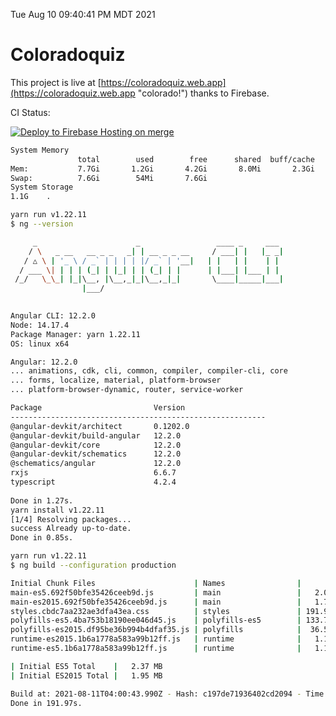 Tue Aug 10 09:40:41 PM MDT 2021

# Coloradoquiz


This project is live at [https://coloradoquiz.web.app](https://coloradoquiz.web.app "colorado!") thanks to Firebase.

CI Status: 

[![Deploy to Firebase Hosting on merge](https://github.com/teamkushal/coloradoquiz/actions/workflows/firebase-hosting-merge.yml/badge.svg)](https://github.com/teamkushal/coloradoquiz/actions/workflows/firebase-hosting-merge.yml)

```bash
System Memory
               total        used        free      shared  buff/cache   available
Mem:           7.7Gi       1.2Gi       4.2Gi       8.0Mi       2.3Gi       6.2Gi
Swap:          7.6Gi        54Mi       7.6Gi
System Storage
1.1G	.
```
```bash
yarn run v1.22.11
$ ng --version

     _                      _                 ____ _     ___
    / \   _ __   __ _ _   _| | __ _ _ __     / ___| |   |_ _|
   / △ \ | '_ \ / _` | | | | |/ _` | '__|   | |   | |    | |
  / ___ \| | | | (_| | |_| | | (_| | |      | |___| |___ | |
 /_/   \_\_| |_|\__, |\__,_|_|\__,_|_|       \____|_____|___|
                |___/
    

Angular CLI: 12.2.0
Node: 14.17.4
Package Manager: yarn 1.22.11
OS: linux x64

Angular: 12.2.0
... animations, cdk, cli, common, compiler, compiler-cli, core
... forms, localize, material, platform-browser
... platform-browser-dynamic, router, service-worker

Package                         Version
---------------------------------------------------------
@angular-devkit/architect       0.1202.0
@angular-devkit/build-angular   12.2.0
@angular-devkit/core            12.2.0
@angular-devkit/schematics      12.2.0
@schematics/angular             12.2.0
rxjs                            6.6.7
typescript                      4.2.4
    
Done in 1.27s.
yarn install v1.22.11
[1/4] Resolving packages...
success Already up-to-date.
Done in 0.85s.
```
```bash
yarn run v1.22.11
$ ng build --configuration production

Initial Chunk Files                      | Names                |      Size
main-es5.692f50bfe35426ceeb9d.js         | main                 |   2.05 MB
main-es2015.692f50bfe35426ceeb9d.js      | main                 |   1.73 MB
styles.cbdc7aa232ae3dfa43ea.css          | styles               | 191.91 kB
polyfills-es5.4ba753b18190ee046d45.js    | polyfills-es5        | 133.75 kB
polyfills-es2015.df95be36b994b4dfaf35.js | polyfills            |  36.55 kB
runtime-es2015.1b6a1778a583a99b12ff.js   | runtime              |   1.17 kB
runtime-es5.1b6a1778a583a99b12ff.js      | runtime              |   1.17 kB

| Initial ES5 Total    |   2.37 MB
| Initial ES2015 Total |   1.95 MB

Build at: 2021-08-11T04:00:43.990Z - Hash: c197de71936402cd2094 - Time: 185759ms
Done in 191.97s.
```
